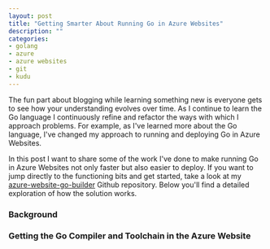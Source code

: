 ```yaml
---
layout: post
title: "Getting Smarter About Running Go in Azure Websites"
description: ""
categories: 
- golang
- azure
- azure websites
- git
- kudu 
---
```


The fun part about blogging while learning something new is everyone gets to see how your understanding evolves over time. As I continue to learn the Go language I continuously refine and refactor the ways with which I approach problems. For example, as I've learned more about the Go language, I've changed my approach to running and deploying Go in Azure Websites.

In this post I want to share some of the work I've done to make running Go in Azure Websites not only faster but also easier to deploy. If you want to jump directly to the functioning bits and get started, take a look at my [azure-website-go-builder](https://github.com/wadewegner/azure-website-go-builder) Github repository. Below you'll find a detailed exploration of how the solution works.

### Background


### Getting the Go Compiler and Toolchain in the Azure Website


### 







